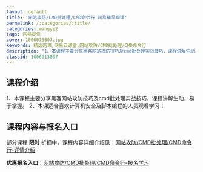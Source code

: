 ```yaml
---
layout: default
title: '网站攻防/CMD批处理/CMD命令行-网易精品单课'
permalink: /:categories/:title/
categories: wangyi2
tags: 网易提供
cover: 1006013007.jpg
keywords: 精选网课,网易云课堂,网站攻防/CMD批处理/CMD命令行
description: "1、本课程主要分享黑客网站攻防技巧及cmd批处理实战技巧，课程讲解生动，易于掌握。2、本课适合喜欢计算机安全及脚本编程的人员观看学习！网站攻防/CMD批处理/CMD命令行"
classid: 1006013007
---
```


## 课程介绍

1、本课程主要分享黑客网站攻防技巧及cmd批处理实战技巧，课程讲解生动，易于掌握。
2、本课适合喜欢计算机安全及脚本编程的人员观看学习！

## 课程内容与报名入口

部分课程 **限时** 折扣中，课程内容详细介绍见：[网站攻防/CMD批处理/CMD命令行-详情介绍](https://study.163.com/course/introduction/1006013007.htm?share=1&shareId=1025206652&utm_campaign=share&utm_medium=iphoneShare&utm_source=&utm_u=1025206652)

**优惠报名入口**：[网站攻防/CMD批处理/CMD命令行-报名学习](https://study.163.com/course/introduction/1006013007.htm?share=1&shareId=1025206652&utm_campaign=share&utm_medium=iphoneShare&utm_source=&utm_u=1025206652)

